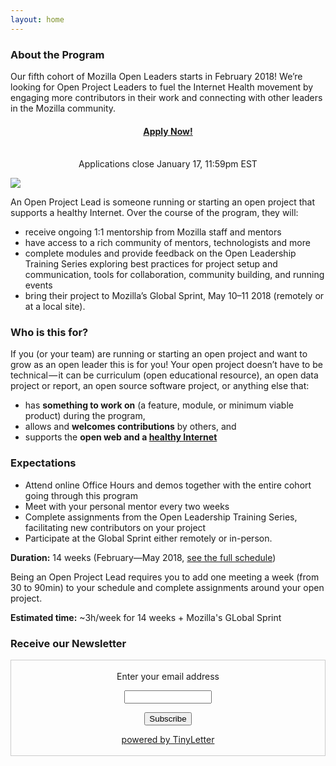 ```yaml
---
layout: home
---
```


### About the Program

Our fifth cohort of Mozilla Open Leaders starts in February 2018! We’re looking for Open Project Leaders to fuel the Internet Health movement by engaging more contributors in their work and connecting with other leaders in the Mozilla community.

<div class="home-card"><center><h4><a href="https://goo.gl/forms/O0bx7OtL2cw7fOsI3">Apply Now!</a></h4><br />Applications close January 17, 11:59pm EST</center></div>

![](/leadership-training/img/mozfest.jpeg)

An Open Project Lead is someone running or starting an open project that supports a healthy Internet. Over the course of the program, they will:

* receive ongoing 1:1 mentorship from Mozilla staff and mentors
* have access to a rich community of mentors, technologists and more
* complete modules and provide feedback on the Open Leadership Training Series exploring best practices for project setup and communication, tools for collaboration, community building, and running events
* bring their project to Mozilla’s Global Sprint, May 10–11 2018 (remotely or at a local site).

### Who is this for?
If you (or your team) are running or starting an open project and want to grow as an open leader this is for you! Your open project doesn’t have to be technical — it can be curriculum (open educational resource), an open data project or report, an open source software project, or anything else that:

* has **something to work on** (a feature, module, or minimum viable product) during the program,
* allows and **welcomes contributions** by others, and
* supports the **open web and a [healthy Internet](https://internethealthreport.org/v01/)**

### Expectations
* Attend online Office Hours and demos together with the entire cohort going through this program
* Meet with your personal mentor every two weeks
* Complete assignments from the Open Leadership Training Series, facilitating new contributors on your project
* Participate at the Global Sprint either remotely or in-person.

**Duration:** 14 weeks (February—May 2018, [see the full schedule](/leadership-training/round-5/schedule/))

Being an Open Project Lead requires you to add one meeting a week (from 30 to 90min) to your schedule and complete assignments around your open project.

**Estimated time:** ~3h/week for 14 weeks + Mozilla's GLobal Sprint

### Receive our Newsletter

 <form style="border:1px solid #ccc;padding:3px;text-align:center;" action="https://tinyletter.com/MozOpenLeaders" method="post" target="popupwindow" onsubmit="window.open('https://tinyletter.com/MozOpenLeaders', 'popupwindow', 'scrollbars=yes,width=800,height=600');return true"><p><label for="tlemail">Enter your email address</label></p><p><input type="text" style="width:140px" name="email" id="tlemail" /></p><input type="hidden" value="1" name="embed"/><input type="submit" value="Subscribe" /><p><a href="https://tinyletter.com" target="_blank">powered by TinyLetter</a></p></form>
